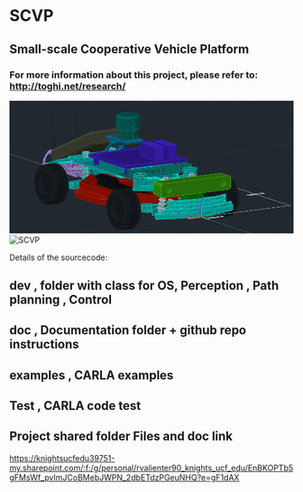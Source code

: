 # SCVP
## Small-scale Cooperative Vehicle Platform
### For more information about this project, please refer to:  http://toghi.net/research/

![SCVP](/doc/6.png?raw=true "Small-scale Cooperative Vehicle Platform")
![SCVP](/doc/scvp.png?raw=true "Small-scale Cooperative Vehicle Platform")


Details of the sourcecode:
## dev , folder with class for OS, Perception , Path planning , Control
## doc , Documentation folder + github repo instructions
## examples , CARLA examples
## Test , CARLA code test

## Project shared folder Files and doc link
https://knightsucfedu39751-my.sharepoint.com/:f:/g/personal/rvalienter90_knights_ucf_edu/EnBKOPTb5gFMsWf_pvImJCoBMebJWPN_2dbETdzPGeuNHQ?e=gF1dAX

